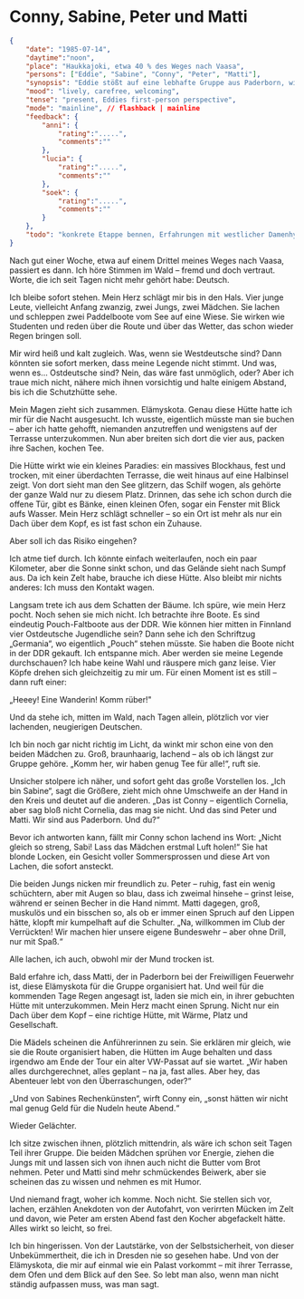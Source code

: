 # Conny, Sabine, Peter und Matti

```json
{
    "date": "1985-07-14",
    "daytime":"noon",
    "place": "Haukkajoki, etwa 40 % des Weges nach Vaasa",
    "persons": ["Eddie", "Sabine", "Conny", "Peter", "Matti"],
    "synopsis": "Eddie stößt auf eine lebhafte Gruppe aus Paderborn, wird freundlich aufgenommen und fühlt sich sofort als Teil der Runde.",
    "mood": "lively, carefree, welcoming",
    "tense": "present, Eddies first-person perspective",
    "mode": "mainline", // flashback | mainline
    "feedback": {
        "anni": {
            "rating":".....",
            "comments":""
        },
        "lucia": {
            "rating":".....",
            "comments":""
        },
        "soek": {
            "rating":".....",
            "comments":""
        }
    },
    "todo": "konkrete Etappe bennen, Erfahrungen mit westlicher Damenhygiene (Tampons)"
}
```

Nach gut einer Woche, etwa auf einem Drittel meines Weges nach Vaasa, passiert
es dann. Ich höre Stimmen im Wald – fremd und doch vertraut. Worte, die ich seit
Tagen nicht mehr gehört habe: Deutsch.

Ich bleibe sofort stehen. Mein Herz schlägt mir bis in den Hals. Vier junge
Leute, vielleicht Anfang zwanzig, zwei Jungs, zwei Mädchen. Sie lachen und
schleppen zwei Paddelboote vom See auf eine Wiese. Sie wirken wie Studenten und
reden über die Route und über das Wetter, das schon wieder Regen bringen soll.

Mir wird heiß und kalt zugleich. Was, wenn sie Westdeutsche sind? Dann könnten
sie sofort merken, dass meine Legende nicht stimmt. Und was, wenn es…
Ostdeutsche sind? Nein, das wäre fast unmöglich, oder? Aber ich traue mich
nicht, nähere mich ihnen vorsichtig und halte einigem Abstand, bis ich die
Schutzhütte sehe.

Mein Magen zieht sich zusammen. Elämyskota. Genau diese Hütte hatte ich mir für
die Nacht ausgesucht. Ich wusste, eigentlich müsste man sie buchen – aber ich
hatte gehofft, niemanden anzutreffen und wenigstens auf der Terrasse
unterzukommen. Nun aber breiten sich dort die vier aus, packen ihre Sachen,
kochen Tee.

Die Hütte wirkt wie ein kleines Paradies: ein massives Blockhaus, fest und
trocken, mit einer überdachten Terrasse, die weit hinaus auf eine Halbinsel
zeigt. Von dort sieht man den See glitzern, das Schilf wogen, als gehörte der
ganze Wald nur zu diesem Platz. Drinnen, das sehe ich schon durch die offene
Tür, gibt es Bänke, einen kleinen Ofen, sogar ein Fenster mit Blick aufs Wasser.
Mein Herz schlägt schneller – so ein Ort ist mehr als nur ein Dach über dem
Kopf, es ist fast schon ein Zuhause.

Aber soll ich das Risiko eingehen?

Ich atme tief durch. Ich könnte einfach weiterlaufen, noch ein paar Kilometer,
aber die Sonne sinkt schon, und das Gelände sieht nach Sumpf aus. Da ich kein
Zelt habe, brauche ich diese Hütte. Also bleibt mir nichts anderes: Ich muss den
Kontakt wagen.

Langsam trete ich aus dem Schatten der Bäume. Ich spüre, wie mein Herz pocht.
Noch sehen sie mich nicht. Ich betrachte ihre Boote. Es sind eindeutig
Pouch-Faltboote aus der DDR. Wie können hier mitten in Finnland vier Ostdeutsche
Jugendliche sein? Dann sehe ich den Schriftzug „Germania“, wo eigentlich „Pouch“
stehen müsste. Sie haben die Boote nicht in der DDR gekauft. Ich entspanne mich.
Aber werden sie meine Legende durchschauen? Ich habe keine Wahl und räuspere
mich ganz leise. Vier Köpfe drehen sich gleichzeitig zu mir um. Für einen Moment
ist es still – dann ruft einer:

„Heeey! Eine Wanderin! Komm rüber!"

Und da stehe ich, mitten im Wald, nach Tagen allein, plötzlich vor vier
lachenden, neugierigen Deutschen.

Ich bin noch gar nicht richtig im Licht, da winkt mir schon eine von den beiden
Mädchen zu. Groß, braunhaarig, lachend – als ob ich längst zur Gruppe gehöre.
„Komm her, wir haben genug Tee für alle!“, ruft sie.

Unsicher stolpere ich näher, und sofort geht das große Vorstellen los. „Ich bin
Sabine“, sagt die Größere, zieht mich ohne Umschweife an der Hand in den Kreis
und deutet auf die anderen. „Das ist Conny – eigentlich Cornelia, aber sag bloß
nicht Cornelia, das mag sie nicht. Und das sind Peter und Matti. Wir sind aus
Paderborn. Und du?“

Bevor ich antworten kann, fällt mir Conny schon lachend ins Wort: „Nicht gleich
so streng, Sabi! Lass das Mädchen erstmal Luft holen!“ Sie hat blonde Locken,
ein Gesicht voller Sommersprossen und diese Art von Lachen, die sofort ansteckt.

Die beiden Jungs nicken mir freundlich zu. Peter – ruhig, fast ein wenig
schüchtern, aber mit Augen so blau, dass ich zweimal hinsehe – grinst leise,
während er seinen Becher in die Hand nimmt. Matti dagegen, groß, muskulös und
ein bisschen so, als ob er immer einen Spruch auf den Lippen hätte, klopft mir
kumpelhaft auf die Schulter. „Na, willkommen im Club der Verrückten! Wir machen
hier unsere eigene Bundeswehr – aber ohne Drill, nur mit Spaß.“

Alle lachen, ich auch, obwohl mir der Mund trocken ist.

Bald erfahre ich, dass Matti, der in Paderborn bei der Freiwilligen Feuerwehr
ist, diese Elämyskota für die Gruppe organisiert hat. Und weil für die kommenden
Tage Regen angesagt ist, laden sie mich ein, in ihrer gebuchten Hütte mit
unterzukommen. Mein Herz macht einen Sprung. Nicht nur ein Dach über dem Kopf –
eine richtige Hütte, mit Wärme, Platz und Gesellschaft.

Die Mädels scheinen die Anführerinnen zu sein. Sie erklären mir gleich, wie sie
die Route organisiert haben, die Hütten im Auge behalten und dass irgendwo am
Ende der Tour ein alter VW-Passat auf sie wartet. „Wir haben alles
durchgerechnet, alles geplant – na ja, fast alles. Aber hey, das Abenteuer lebt
von den Überraschungen, oder?“

„Und von Sabines Rechenkünsten“, wirft Conny ein, „sonst hätten wir nicht mal
genug Geld für die Nudeln heute Abend.“

Wieder Gelächter.

Ich sitze zwischen ihnen, plötzlich mittendrin, als wäre ich schon seit Tagen
Teil ihrer Gruppe. Die beiden Mädchen sprühen vor Energie, ziehen die Jungs mit
und lassen sich von ihnen auch nicht die Butter vom Brot nehmen. Peter und Matti
sind mehr schmückendes Beiwerk, aber sie scheinen das zu wissen und nehmen es
mit Humor.

Und niemand fragt, woher ich komme. Noch nicht. Sie stellen sich vor, lachen,
erzählen Anekdoten von der Autofahrt, von verirrten Mücken im Zelt und davon,
wie Peter am ersten Abend fast den Kocher abgefackelt hätte. Alles wirkt so
leicht, so frei.

Ich bin hingerissen. Von der Lautstärke, von der Selbstsicherheit, von dieser
Unbekümmertheit, die ich in Dresden nie so gesehen habe. Und von der Elämyskota,
die mir auf einmal wie ein Palast vorkommt – mit ihrer Terrasse, dem Ofen und
dem Blick auf den See. So lebt man also, wenn man nicht ständig aufpassen muss,
was man sagt.
